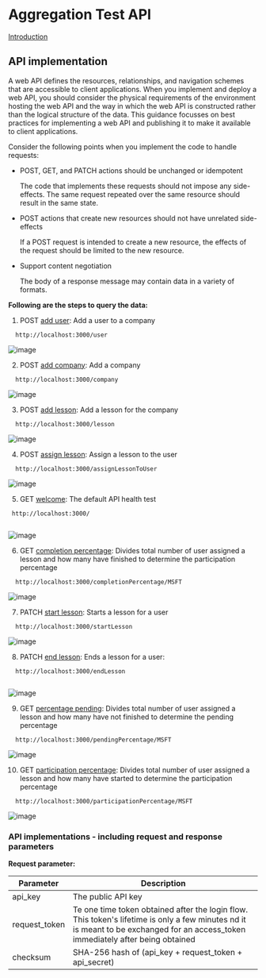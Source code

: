 # Aggregation Test API

[Introduction](https://documenter.getpostman.com/view/1522130/RWaHw8gN#intro)

## API implementation

A web API defines the resources, relationships, and navigation schemes that are accessible to client applications. When you implement and deploy a web API, you should consider the physical requirements of the environment hosting the web API and the way in which the web API is constructed rather than the logical structure of the data. This guidance focusses on best practices for implementing a web API and publishing it to make it available to client applications.

Consider the following points when you implement the code to handle requests:

* POST, GET, and PATCH actions should be unchanged or idempotent

    The code that implements these requests should not impose any side-effects. The same request repeated over the same resource should     result in the same state. 

* POST actions that create new resources should not have unrelated side-effects

    If a POST request is intended to create a new resource, the effects of the request should be limited to the new resource.

* Support content negotiation

    The body of a response message may contain data in a variety of formats.

**Following are the steps to query the data:**

1. POST [add user](https://documenter.getpostman.com/view/1522130/RWaHw8gN#a89157ce-0efa-c5bf-a9cf-9a4db8fdac7b): Add a user to a company

```
  http://localhost:3000/user

```
![image](https://user-images.githubusercontent.com/50067937/56867872-b1654f00-6a08-11e9-9697-617af45801d5.png)


2. POST [add company](https://documenter.getpostman.com/view/1522130/RWaHw8gN#32777c12-5522-7c52-8bc4-4e3265f21216): Add a company

```
  http://localhost:3000/company

```
![image](https://user-images.githubusercontent.com/50067937/56867891-fdb08f00-6a08-11e9-8d51-2305fdab6ab8.png)

3. POST [add lesson](https://documenter.getpostman.com/view/1522130/RWaHw8gN#df2e9395-4b89-4e57-f401-00263c6da9a6): Add a lesson for the company

```
  http://localhost:3000/lesson

```
![image](https://user-images.githubusercontent.com/50067937/56867900-33557800-6a09-11e9-88d1-f0cf2c7da5a1.png)

4. POST [assign lesson](https://documenter.getpostman.com/view/1522130/RWaHw8gN#671a2bac-f03f-fb90-7163-570a52bee067): Assign a lesson to the user

```
  http://localhost:3000/assignLessonToUser

```
![image](https://user-images.githubusercontent.com/50067937/56867913-5ed86280-6a09-11e9-8871-0706a6c2f902.png)

5. GET [welcome](https://documenter.getpostman.com/view/1522130/RWaHw8gN#74eee613-6325-5a29-fc6d-e75ba4618561): The default API health test

```
 http://localhost:3000/
 
```
![image](https://user-images.githubusercontent.com/50067937/56867937-8f200100-6a09-11e9-874d-d8b1ba47af07.png)

6. GET [completion percentage](https://documenter.getpostman.com/view/1522130/RWaHw8gN#e3ac3800-98df-95ba-4a82-0fdf16fccc2c): Divides total number of user assigned a lesson and how many have finished to determine the participation percentage

```
  http://localhost:3000/completionPercentage/MSFT

```
![image](https://user-images.githubusercontent.com/50067937/56867951-b2e34700-6a09-11e9-9287-0a8c2749dc3d.png)

7. PATCH [start lesson](https://documenter.getpostman.com/view/1522130/RWaHw8gN#ad0afb14-5ab2-0331-7fe9-0e400ffbdb70): Starts a lesson for a user

```
  http://localhost:3000/startLesson

```
![image](https://user-images.githubusercontent.com/50067937/56867962-d27a6f80-6a09-11e9-83c0-838fbfabb3af.png)

8. PATCH [end lesson](https://documenter.getpostman.com/view/1522130/RWaHw8gN#87e1dda5-640c-0890-f96e-0e9e13cac4b4): Ends a lesson for a user:

```
  http://localhost:3000/endLesson
  
```
![image](https://user-images.githubusercontent.com/50067937/56867981-005fb400-6a0a-11e9-806c-0f7d95d9d4c4.png)

9. GET [percentage pending](https://documenter.getpostman.com/view/1522130/RWaHw8gN#d47100a1-a34e-460e-47f8-903f3172288c): Divides total number of user assigned a lesson and how many have not finished to determine the pending percentage

```
  http://localhost:3000/pendingPercentage/MSFT

```
![image](https://user-images.githubusercontent.com/50067937/56867993-22593680-6a0a-11e9-8c4e-999f399136d8.png)

10. GET [participation percentage](https://documenter.getpostman.com/view/1522130/RWaHw8gN#542722e2-1eb1-96e0-863e-e636cb58ea08): Divides total number of user assigned a lesson and how many have started to determine the participation percentage

```
  http://localhost:3000/participationPercentage/MSFT

```
![image](https://user-images.githubusercontent.com/50067937/56867998-2e44f880-6a0a-11e9-94f0-a6f9cd2f8d99.png)

### API implementations - including request and response parameters

**Request parameter:**

| Parameter        | Description                                           |
|------------------|-------------------------------------------------------| 
| api_key          |   The public API key                                  |
|  request_token   | Te one time token obtained after the login flow. This token's lifetime is only a few minutes nd it is meant to be exchanged for an access_token immediately after being obtained             |
| checksum         | SHA-256 hash of (api_key + request_token + api_secret)|

